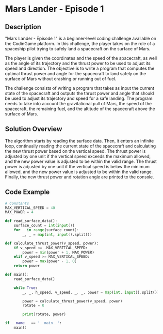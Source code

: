 # Mars Lander - Episode 1

## Description

"Mars Lander - Episode 1" is a beginner-level coding challenge available on the CodinGame platform. In this challenge, the player takes on the role of a spaceship pilot trying to safely land a spacecraft on the surface of Mars.

The player is given the coordinates and the speed of the spacecraft, as well as the angle of its trajectory and the thrust power to be used to adjust its speed and direction. The objective is to write a program that computes the optimal thrust power and angle for the spacecraft to land safely on the surface of Mars without crashing or running out of fuel.

The challenge consists of writing a program that takes as input the current state of the spacecraft and outputs the thrust power and angle that should be used to adjust its trajectory and speed for a safe landing. The program needs to take into account the gravitational pull of Mars, the speed of the spacecraft, the remaining fuel, and the altitude of the spacecraft above the surface of Mars.

## Solution Overview

The algorithm starts by reading the surface data. Then, it enters an infinite loop, continually reading the current state of the spacecraft and calculating the new thrust power based on the vertical speed. The thrust power is adjusted by one unit if the vertical speed exceeds the maximum allowed, and the new power value is adjusted to be within the valid range. The thrust power is adjusted by one unit if the vertical speed is below the minimum allowed, and the new power value is adjusted to be within the valid range. Finally, the new thrust power and rotation angle are printed to the console.

## Code Example

```python
# Constants
MAX_VERTICAL_SPEED = 40
MAX_POWER = 4

def read_surface_data():
    surface_count = int(input())
    for _ in range(surface_count):
        _, _ = map(int, input().split())

def calculate_thrust_power(v_speed, power):
    if v_speed <= -MAX_VERTICAL_SPEED:
        power = min(power + 1, MAX_POWER)
    elif v_speed >= MAX_VERTICAL_SPEED:
        power = max(power - 1, 0)
    return power

def main():
    read_surface_data()

    while True:
        _, _, h_speed, v_speed, _, _, power = map(int, input().split())

        power = calculate_thrust_power(v_speed, power)
        rotate = 0

        print(rotate, power)

if __name__ == '__main__':
    main()

```
